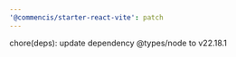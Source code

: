 ```yaml
---
'@commencis/starter-react-vite': patch
---
```


chore(deps): update dependency @types/node to v22.18.1
